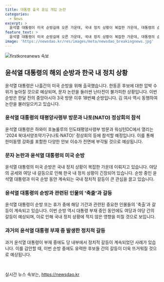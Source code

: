 ```yaml
---
title: 대통령 출국 윤심 개입 논란
categories:
  - News
excerpt: >
  윤석열 대통령이 미국 순방길에 오른 가운데, 국내 정치 상황이 복잡한 가운데, 대통령의 순방과 휴가 중에도 당내 갈등이 계속되고 있다. 전체적으로 정치권에서의 갈등이 심화되고 있으며, 윤 대통령의 해외 순방은 국내 정치 상황을 넘어 안보 이슈에 대한 주목을 촉구하는 측면이 크다. 또한 김건희 여사의 동행과 함께 국민의힘 내부에서 여러 이슈가 파행 중이며, 대통령 부재 중에는 해당 이슈들이 윤석열 대통령과 관련해 기득권자들의 갈등을 간접적으로 투영하고 있는 것으로 보인다.
feature_text: >
  윤석열 대통령이 미국 순방길에 오른 가운데, 국내 정치 상황이 복잡한 가운데, 대통령의 순방과 휴가 중에도 당내 갈등이 계속되고 있다. 전체적으로 정치권에서의 갈등이 심화되고 있으며, 윤 대통령의 해외 순방은 국내 정치 상황을 넘어 안보 이슈에 대한 주목을 촉구하는 측면이 크다. 또한 김건희 여사의 동행과 함께 국민의힘 내부에서 여러 이슈가 파행 중이며, 대통령 부재 중에는 해당 이슈들이 윤석열 대통령과 관련해 기득권자들의 갈등을 간접적으로 투영하고 있는 것으로 보인다.
image: 'https://newsdao.kr/res/images/meta/newsdao_breakingnews.jpg'
---
```


<p><img src="https://newsdao.kr/res/images/meta/newsdao_breakingnews.jpg" alt="firstkoreanews 속보" /></p>

<h2 data-ke-size="size26">윤석열 대통령의 해외 순방과 한국 내 정치 상황</h2>

<p data-ke-size="size16">윤석열 대통령은 나흘간의 미국 순방을 위해 출국했습니다. 한동훈 후보에 대한 압박 수위가 높아질 것으로 예상되며, 문자 논란을 둘러싼 난타전이 불가피한 상황입니다. 이번 순방은 한달 전의 중앙아시아 3국 방문 이후 18번째 순방입니다. 김 여사 역시 동행하여 논란을 불러일으키고 있습니다.</p>

<h3>윤석열 대통령의 태평양사령부 방문과 나토(NATO) 정상회의 참석</h3>

<p data-ke-size="size16">윤석열 대통령은 하와이 호놀룰루의 인도태평양사령부 방문과 워싱턴DC에서 열리는 '2024 북대서양조약기구(나토·NATO)' 정상회의 등에 참석할 예정입니다. 이를 통해 한미동맹 강화를 포함한 다양한 안보 이슈가 전면에 부각될 것으로 예상됩니다.</p>

<h3>문자 논란과 윤석열 대통령의 미국 순방</h3>

<p data-ke-size="size16">윤석열 대통령의 미국 순방은 국내 정치 상황이 복잡한 가운데 이뤄지고 있습니다. 야당의 공세와 여당 내 갈등으로 인해 한국 내 정치 상황이 긴장되어 있습니다. 순방 중인 윤석열 대통령과 미국 순방 동안 계속되는 국내 정치적 갈등이 큰 관심을 끌고 있습니다.</p>

<h3>윤석열 대통령의 순방과 관련된 인물의 '축출'과 갈등</h3>

<p data-ke-size="size16">윤석열 대통령이 순방 또는 휴가 중에 해당 기간과 관련된 중요한 인물들의 '축출'과 갈등이 계속되고 있습니다. 이번 순방 역시 대통령 부재 중인 동안에도 여당과 야당 간의 갈등이 예상되며, 이로 인해 국내 정치 상황에 적지 않은 영향을 미칠 것으로 보입니다.</p>

<h3>과거의 윤석열 대통령 부재 중 발생한 정치적 갈등</h3>

<p data-ke-size="size16">과거 윤석열 대통령이 부재 중에도 당 내부에서 정치적 갈등이 계속되었던 사례가 있습니다. 이를 감안할 때, 이번 순방 중에도 유력한 후보들 간의 갈등이 더욱 뜨거워질 것으로 예상됩니다.</p>

<p data-ke-size="size16">&nbsp;</p>
실시간 뉴스 속보는, <a href="https://newsdao.kr" rel="dofollow">https://newsdao.kr</a>


